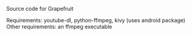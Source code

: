 Source code for Grapefruit

Requirements: youtube-dl, python-ffmpeg, kivy (uses android package)
Other requirements: an ffmpeg executable
